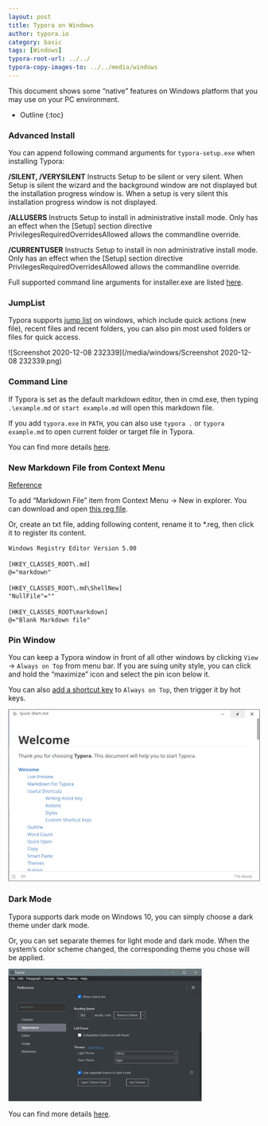 ```yaml
---
layout: post
title: Typora on Windows
author: typora.io
category: basic
tags: [Windows]
typora-root-url: ../../
typora-copy-images-to: ../../media/windows
---
```


This document shows some “native” features on Windows platform that you may use on your PC environment.

* Outline
{:toc}

### Advanced Install

You can append following command arguments for `typora-setup.exe` when installing Typora:

**/SILENT, /VERYSILENT** Instructs Setup to be silent or very silent. When Setup is silent the wizard and the background window are not displayed but the installation progress window is. When a setup is very silent this installation progress window is not displayed. 

**/ALLUSERS** Instructs Setup to install in administrative install mode. Only has an effect when the [Setup] section directive PrivilegesRequiredOverridesAllowed allows the commandline override.

**/CURRENTUSER** Instructs Setup to install in non administrative install mode. Only has an effect when the [Setup] section directive PrivilegesRequiredOverridesAllowed allows the commandline override.

Full supported command line arguments for installer.exe are listed [here](https://jrsoftware.org/ishelp/index.php?topic=setupcmdline).

### JumpList

Typora supports [jump list](https://www.dummies.com/computers/operating-systems/windows-10/how-to-use-taskbar-jump-lists-in-windows-10/) on windows, which include quick actions (new file), recent files and recent folders, you can also pin most used folders or files for quick access.

![Screenshot 2020-12-08 232339](/media/windows/Screenshot 2020-12-08 232339.png)

### Command Line

If Typora is set as the default markdown editor, then in cmd.exe, then typing `.\example.md` or `start example.md` will open this markdown file.

If you add `typora.exe` in `PATH`, you can also use `typora .` or `typora example.md` to open current folder or target file in Typora.

You can find more details [here](https://support.typora.io/Use-Typora-From-Shell-or-cmd/).

### New Markdown File from Context Menu

[Reference](https://gist.github.com/alexdevero/a079e3fc24adf759a26b4b5318921dc4)

To add “Markdown File” item from Context Menu → New in explorer. You can download and open [this reg file](/media/add_new_markdown.reg).

Or, create an txt file, adding following content, rename it to *.reg, then click it to register its content.

```properties
Windows Registry Editor Version 5.00

[HKEY_CLASSES_ROOT\.md]
@="markdown"

[HKEY_CLASSES_ROOT\.md\ShellNew]
"NullFile"=""

[HKEY_CLASSES_ROOT\markdown]
@="Blank Markdown file"
```

### Pin Window

You can keep a Typora window in front of all other windows by clicking `View` → `Always on Top` from menu bar. If you are suing unity style, you can click and hold the “maximize” icon and select the pin icon below it.

You can also [add a shortcut key](https://support.typora.io/Shortcut-Keys/#windows--linux) to `Always on Top`, then trigger it by hot keys.

<img src="/media/windows/Screenshot 2020-12-08 234643.png" alt="Screenshot 2020-12-08 234643" style="zoom:50%;border:1px solid grey" />

### Dark Mode

Typora supports dark mode on Windows 10, you can simply choose a dark theme under dark mode.

Or, you can set separate themes for light mode and dark mode. When the system’s color scheme changed, the corresponding theme you chose will be applied.

<img src="/media/windows/Screenshot 2020-12-08 234125.png" alt="Screenshot 2020-12-08 234125" style="zoom:38%;" />

You can find more details [here](http://support.typora.io/Dark-Mode/).

